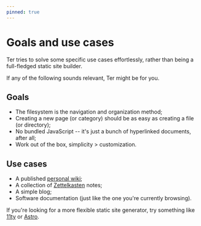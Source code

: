 ```yaml
---
pinned: true
---
```


# Goals and use cases

Ter tries to solve some specific use cases effortlessly, rather than being a
full-fledged static site builder.

If any of the following sounds relevant, Ter might be for you.

## Goals

- The filesystem is the navigation and organization method;
- Creating a new page (or category) should be as easy as creating a file (or
  directory);
- No bundled JavaScript -- it's just a bunch of hyperlinked documents, after
  all;
- Work out of the box, simplicity > customization.

## Use cases

- A published [personal wiki](https://en.wikipedia.org/wiki/Personal_wiki);
- A collection of [Zettelkasten](./zettelkasten.md) notes;
- A simple blog;
- Software documentation (just like the one you're currently browsing).

If you're looking for a more flexible static site generator, try something like
[11ty](https://www.11ty.dev/) or [Astro](https://astro.build/).
